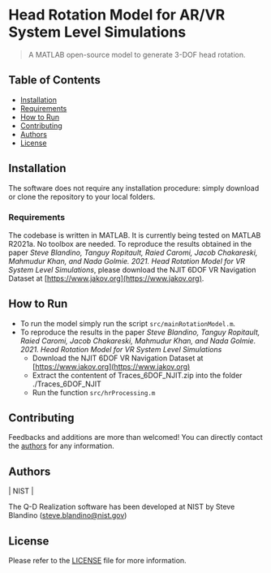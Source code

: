 # Head Rotation Model for AR/VR System Level Simulations
> A MATLAB open-source model to generate 3-DOF head rotation.


## Table of Contents
* [Installation](#installation)
* [Requirements](#requirements)
* [How to Run](#how-to-run)
* [Contributing](#contributing)
* [Authors](#authors)
* [License](#license)

## Installation
The software does not require any installation procedure: simply download or clone the repository to your local folders.

### Requirements
The codebase is written in MATLAB. It is currently being tested on MATLAB R2021a.
No toolbox are needed.
To reproduce the results obtained in the paper *Steve Blandino, Tanguy Ropitault, Raied Caromi, Jacob Chakareski, Mahmudur Khan, 
  and Nada Golmie. 2021. Head Rotation Model for VR System Level Simulations*, please download the NJIT 6DOF VR Navigation Dataset at [https://www.jakov.org](https://www.jakov.org).

## How to Run 
* To run the model simply run the script `src/mainRotationModel.m`.
* To reproduce the results in the paper *Steve Blandino, Tanguy Ropitault, Raied Caromi, Jacob Chakareski, Mahmudur Khan, 
  and Nada Golmie. 2021. Head Rotation Model for VR System Level Simulations*
	* Download the NJIT 6DOF VR Navigation Dataset at [https://www.jakov.org](https://www.jakov.org)
	* Extract the contentent of Traces_6DOF_NJIT.zip into the folder ./Traces_6DOF_NJIT
	* Run the function `src/hrProcessing.m`

## Contributing
Feedbacks and additions are more than welcomed! You can directly contact the [authors](#Authors) for any information.


## Authors

| NIST | 

The Q-D Realization software has been developed at NIST by Steve Blandino (steve.blandino@nist.gov)


## License
Please refer to the [LICENSE](LICENSE) file for more information.
